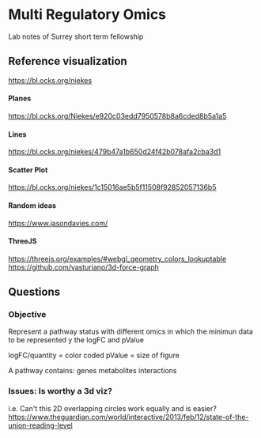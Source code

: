 # Multi Regulatory Omics
Lab notes of Surrey short term fellowship

## Reference visualization
https://bl.ocks.org/niekes
#### Planes
https://bl.ocks.org/Niekes/e920c03edd7950578b8a6cded8b5a1a5
#### Lines
https://bl.ocks.org/niekes/479b47a1b650d24f42b078afa2cba3d1
#### Scatter Plot
https://bl.ocks.org/niekes/1c15016ae5b5f11508f92852057136b5

#### Random ideas
https://www.jasondavies.com/

#### ThreeJS
https://threejs.org/examples/#webgl_geometry_colors_lookuptable
https://github.com/vasturiano/3d-force-graph

## Questions

### Objective
Represent a pathway status with different omics in which the minimun data to be represented y the logFC and pValue

logFC/quantity = color coded
pValue = size of figure

A pathway contains:
genes
metabolites
interactions

### Issues: Is worthy a 3d viz?

i.e. Can't this 2D overlapping circles work equally and is easier?
https://www.theguardian.com/world/interactive/2013/feb/12/state-of-the-union-reading-level
